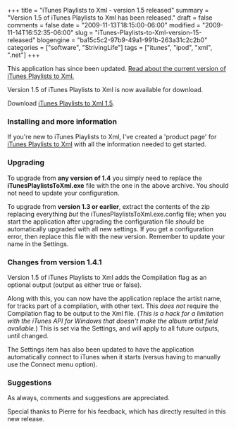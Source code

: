 +++
title = "iTunes Playlists to Xml - version 1.5 released"
summary = "Version 1.5 of iTunes Playlists to Xml has been released."
draft = false
comments = false
date = "2009-11-13T18:15:00-06:00"
modified = "2009-11-14T16:52:35-06:00"
slug = "iTunes-Playlists-to-Xml-version-15-released"
blogengine = "ba15c5c2-97b9-49a1-991b-263a31c2c2b0"
categories = ["software", "StrivingLife"]
tags = ["itunes", "ipod", "xml", ".net"]
+++

<div class="warning">
<p>This application has since been updated. <a href="http://jamesrskemp.com/apps/iTunesPlaylists2Xml/">Read about the current version of iTunes Playlists to Xml.</a></p>
</div>
<p>Version 1.5 of iTunes Playlists to Xml is now available for download.</p>
<p>Download <a rel="external download" href="http://jamesrskemp.com/applications/iTunesPlaylistsToXml_1.5.zip">iTunes Playlists to Xml 1.5</a>.</p>
<h3>Installing and more information</h3>
<p>If you're new to iTunes Playlists to Xml, I've created a 'product page' for <a rel="external" href="http://jamesrskemp.com/apps/iTunesPlaylists2Xml/">iTunes Playlists to Xml</a> with all the information needed to get started.</p>
<h3>Upgrading</h3>
<p>To upgrade from <strong>any version of 1.4</strong> you simply need to replace the <strong>iTunesPlaylistsToXml.exe</strong> file with the one in the above archive. You should not need to update your configuration.</p>
<p>To upgrade from <strong>version 1.3 or earlier</strong>, extract the contents of the zip replacing everything <em>but</em> the iTunesPlaylistsToXml.exe.config file; when you start the application after upgrading the configuration file <em>should</em> be automatically upgraded with all new settings. If you get a configuration error, then replace this file with the new version. Remember to update your name in the Settings.</p>
<h3>Changes from version 1.4.1</h3>
<p>Version 1.5 of iTunes Playlists to Xml adds the Compilation flag as an optional output (output as either true or false).</p>
<p>Along with this, you can now have the application replace the artist name, for tracks part of a compilation, with other text. This <em>does not</em> require the Compilation flag to be output to the Xml file. (<em>This is a&nbsp;hack for a limitation with the iTunes API for Windows that doesn't make the album artist field available.</em>) This is set via the Settings, and will apply to all future outputs, until changed.</p>
<p>The Settings item has also been updated to have the application automatically connect to iTunes when it starts (versus having to manually use the Connect menu option).</p>
<h3>Suggestions</h3>
<p>As always, comments and suggestions are appreciated.</p>
<p>Special thanks to Pierre for his feedback, which has directly resulted in this new release.</p>
